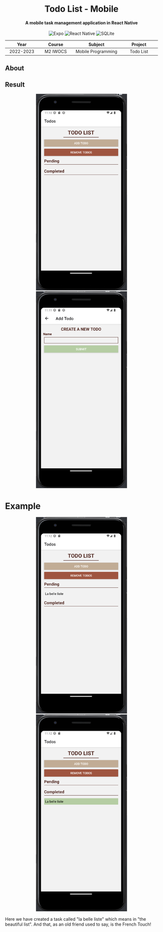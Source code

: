 <p align="center">
    <h1 align="center">Todo List - Mobile </h1>
    <h4 align="center">A mobile task management application in React Native</h4>
</p>

<p align="center">
    <img alt="Expo" src="https://img.shields.io/badge/-Expo-ECEDEE?style=flat&logo=expo&logoColor=black" />
    <img alt="React Native" src="https://img.shields.io/badge/-React_Native-212121?style=flat&logo=react&logoColor=white" />
    <img alt="SQLite" src="https://img.shields.io/badge/-SQLite-3998D3?style=flat&logo=sqlite&logoColor=white" />
</p>

<table>
    <thead>
        <tr>
            <th width="250px">Year</th>
            <th width="250px">Course</th>
            <th width="300px">Subject</th>
            <th width="300px">Project</th>
        </tr>
    </thead>
    <tbody>
        <tr>
          <td align="center">2022-2023</td>
          <td align="center">M2 IWOCS</td>
          <td align="center">Mobile Programming</td>
          <td align="center">Todo List</td>
        </tr>
    </tbody>
</table>

## About

## Result

<div align="center">
<img title="Preview 1" src="preview/picture1.png" alt="Preview | 1" width="300px" />
<img title="Preview 2" src="preview/picture2.png" alt="Preview | 2" width="300px" />
</div>

# Example

<div align="center">
<img title="Preview 3" src="preview/picture3.png" alt="Preview | 3" width="300px" />
<img title="Preview 4" src="preview/picture4.png" alt="Preview | 4" width="300px" />
</div>

Here we have created a task called "la belle liste" which means in "the beautiful list". And that, as an old friend used to say, is the French Touch!
